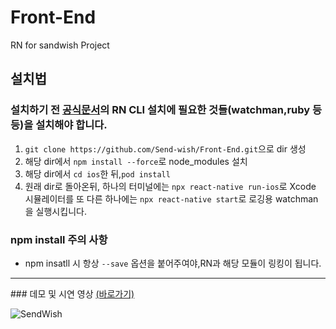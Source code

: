 # Front-End
RN for sandwish Project
## 설치법
### 설치하기 전 [공식문서](https://reactnative.dev/docs/environment-setup)의 RN CLI 설치에 필요한 것들(watchman,ruby 등등)을 설치해야 합니다.
1. `git clone https://github.com/Send-wish/Front-End.git`으로 dir 생성
2. 해당 dir에서 `npm install --force`로 node_modules 설치
3. 해당 dir에서 `cd ios`한 뒤,`pod install`
4. 원래 dir로 돌아온뒤, 하나의 터미널에는 `npx react-native run-ios`로 Xcode 시뮬레이터를 또 다른 하나에는 `npx react-native start`로 로깅용 watchman을 실행시킵니다.

### npm install 주의 사항
- npm insatll 시 항상 `--save` 옵션을 붙어주여야,RN과 해당 모듈이 링킹이 됩니다.
<hr>
### 데모 및 시연 영상 <a href="https://www.youtube.com/watch?v=kKdQTMBP7dQ">(바로가기)<a>



![SendWish](https://user-images.githubusercontent.com/109953972/215467054-c11c8b96-e085-403f-8047-ef7daeeaadb8.jpg)
